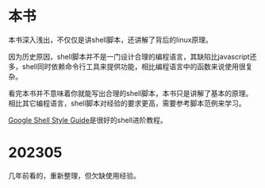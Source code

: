 # 本书

本书深入浅出，不仅仅是讲shell脚本，还讲解了背后的linux原理。

因为历史原因，shell脚本并不是一门设计合理的编程语言，其缺陷比javascript还多，shell同时依赖命令行工具来提供功能，相比编程语言中的函数来说使用很复杂。

看完本书并不意味着你就能写出合理的shell脚本，本书只是讲解了基本的原理。相比其它编程语言，shell脚本对经验的要求更高，需要参考脚本范例来学习。

[Google Shell Style Guide](https://google.github.io/styleguide/shellguide.html)是很好的shell进阶教程。

# 202305

几年前看的，重新整理，但欠缺使用经验。
